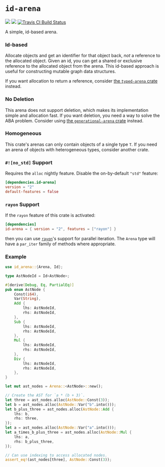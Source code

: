 # `id-arena`

[![](https://img.shields.io/crates/v/id-arena.svg)](https://crates.io/crates/id-arena)
[![](https://img.shields.io/crates/d/id-arena.svg)](https://crates.io/crates/id-arena)
[![Travis CI Build Status](https://travis-ci.org/fitzgen/id-arena.svg?branch=master)](https://travis-ci.org/fitzgen/id-arena)

A simple, id-based arena.

### Id-based

Allocate objects and get an identifier for that object back, *not* a
reference to the allocated object. Given an id, you can get a shared or
exclusive reference to the allocated object from the arena. This id-based
approach is useful for constructing mutable graph data structures.

If you want allocation to return a reference, consider [the `typed-arena`
crate](https://github.com/SimonSapin/rust-typed-arena/) instead.

### No Deletion

This arena does not support deletion, which makes its implementation simple
and allocation fast. If you want deletion, you need a way to solve the ABA
problem. Consider using [the `generational-arena`
crate](https://github.com/fitzgen/generational-arena) instead.

### Homogeneous

This crate's arenas can only contain objects of a single type `T`. If you
need an arena of objects with heterogeneous types, consider another crate.

### `#![no_std]` Support

Requires the `alloc` nightly feature. Disable the on-by-default `"std"` feature:

```toml
[dependencies.id-arena]
version = "2"
default-features = false
```

### `rayon` Support

If the `rayon` feature of this crate is activated:

```toml
[dependencies]
id-arena = { version = "2", features = ["rayon"] }
```

then you can use [`rayon`](https://crates.io/crates/rayon)'s support for
parallel iteration. The `Arena` type will have a `par_iter` family of
methods where appropriate.

### Example

```rust
use id_arena::{Arena, Id};

type AstNodeId = Id<AstNode>;

#[derive(Debug, Eq, PartialEq)]
pub enum AstNode {
    Const(i64),
    Var(String),
    Add {
        lhs: AstNodeId,
        rhs: AstNodeId,
    },
    Sub {
        lhs: AstNodeId,
        rhs: AstNodeId,
    },
    Mul {
        lhs: AstNodeId,
        rhs: AstNodeId,
    },
    Div {
        lhs: AstNodeId,
        rhs: AstNodeId,
    },
}

let mut ast_nodes = Arena::<AstNode>::new();

// Create the AST for `a * (b + 3)`.
let three = ast_nodes.alloc(AstNode::Const(3));
let b = ast_nodes.alloc(AstNode::Var("b".into()));
let b_plus_three = ast_nodes.alloc(AstNode::Add {
    lhs: b,
    rhs: three,
});
let a = ast_nodes.alloc(AstNode::Var("a".into()));
let a_times_b_plus_three = ast_nodes.alloc(AstNode::Mul {
    lhs: a,
    rhs: b_plus_three,
});

// Can use indexing to access allocated nodes.
assert_eq!(ast_nodes[three], AstNode::Const(3));
```
